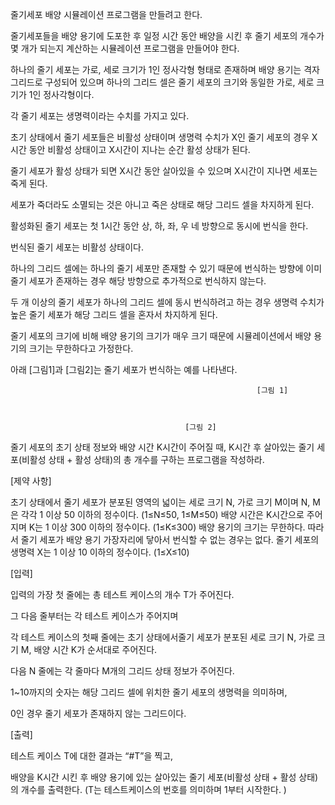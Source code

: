 
줄기세포 배양 시뮬레이션 프로그램을 만들려고 한다.

줄기세포들을 배양 용기에 도포한 후 일정 시간 동안 배양을 시킨 후 줄기 세포의 개수가 몇 개가 되는지 계산하는 시뮬레이션 프로그램을 만들어야 한다.

 

하나의 줄기 세포는 가로, 세로 크기가 1인 정사각형 형태로 존재하며 배양 용기는 격자 그리드로 구성되어 있으며 하나의 그리드 셀은 줄기 세포의 크기와 동일한 가로, 세로 크기가 1인 정사각형이다.

 

각 줄기 세포는 생명력이라는 수치를 가지고 있다.

초기 상태에서 줄기 세포들은 비활성 상태이며 생명력 수치가 X인 줄기 세포의 경우 X시간 동안 비활성 상태이고 X시간이 지나는 순간 활성 상태가 된다.

줄기 세포가 활성 상태가 되면 X시간 동안 살아있을 수 있으며 X시간이 지나면 세포는 죽게 된다.

세포가 죽더라도 소멸되는 것은 아니고 죽은 상태로 해당 그리드 셀을 차지하게 된다.

 

활성화된 줄기 세포는 첫 1시간 동안 상, 하, 좌, 우 네 방향으로 동시에 번식을 한다.

번식된 줄기 세포는 비활성 상태이다.

하나의 그리드 셀에는 하나의 줄기 세포만 존재할 수 있기 때문에 번식하는 방향에 이미 줄기 세포가 존재하는 경우 해당 방향으로 추가적으로 번식하지 않는다.

두 개 이상의 줄기 세포가 하나의 그리드 셀에 동시 번식하려고 하는 경우 생명력 수치가 높은 줄기 세포가 해당 그리드 셀을 혼자서 차지하게 된다.

 

줄기 세포의 크기에 비해 배양 용기의 크기가 매우 크기 때문에 시뮬레이션에서 배양 용기의 크기는 무한하다고 가정한다.

 

아래 [그림1]과 [그림2]는 줄기 세포가 번식하는 예를 나타낸다.
 

 

                                                           [그림 1]
 

 
                                           [그림 2]

 

줄기 세포의 초기 상태 정보와 배양 시간 K시간이 주어질 때, K시간 후 살아있는 줄기 세포(비활성 상태 + 활성 상태)의 총 개수를 구하는 프로그램을 작성하라.

 
 

[제약 사항]
 

초기 상태에서 줄기 세포가 분포된 영역의 넓이는 세로 크기 N, 가로 크기 M이며 N, M은 각각 1 이상 50 이하의 정수이다. (1≤N≤50, 1≤M≤50)
배양 시간은 K시간으로 주어지며 K는 1 이상 300 이하의 정수이다. (1≤K≤300)
배양 용기의 크기는 무한하다. 따라서 줄기 세포가 배양 용기 가장자리에 닿아서 번식할 수 없는 경우는 없다.
줄기 세포의 생명력 X는 1 이상 10 이하의 정수이다. (1≤X≤10)
 

[입력]
 

입력의 가장 첫 줄에는 총 테스트 케이스의 개수 T가 주어진다.

그 다음 줄부터는 각 테스트 케이스가 주어지며

각 테스트 케이스의 첫째 줄에는 초기 상태에서줄기 세포가 분포된 세로 크기 N, 가로 크기 M, 배양 시간 K가 순서대로 주어진다.

다음 N 줄에는 각 줄마다 M개의 그리드 상태 정보가 주어진다.

1~10까지의 숫자는 해당 그리드 셀에 위치한 줄기 세포의 생명력을 의미하며,

0인 경우 줄기 세포가 존재하지 않는 그리드이다.

 

[출력]
 

테스트 케이스 T에 대한 결과는 “#T”을 찍고,

배양을 K시간 시킨 후 배양 용기에 있는 살아있는 줄기 세포(비활성 상태 + 활성 상태)의 개수를 출력한다. (T는 테스트케이스의 번호를 의미하며 1부터 시작한다. )

